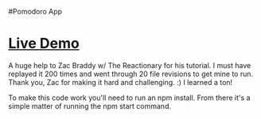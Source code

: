#Pomodoro App

# [Live Demo](https://optimal-trees.surge.sh)

A huge help to Zac Braddy w/ The Reactionary for his tutorial.  I must have replayed it 200 times and went through 20 file revisions to get mine to run.  Thank you, Zac for making it hard and challenging. :) I learned a ton!

To make this code work you'll need to run an npm install. From there it's a simple matter of running the npm start command.
